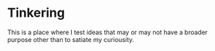 # Tinkering

This is a place where I test ideas that may or may not have a broader purpose other than to satiate my curiousity.
